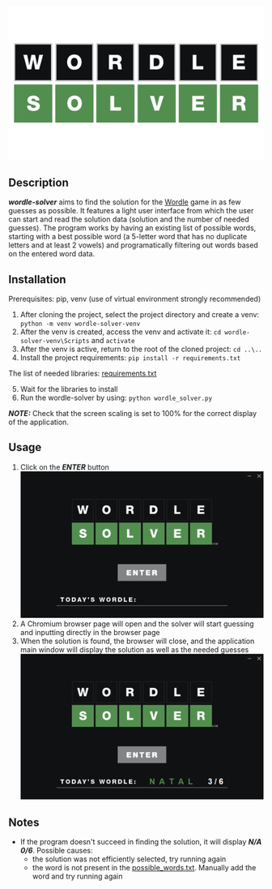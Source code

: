  ![wordle-logo](/ui/assets/readme-cover.png)
 
 ## Description
 
 ***wordle-solver*** aims to find the solution for the [Wordle](https://www.nytimes.com/games/wordle/index.html) game in as few guesses as possible.
 It features a light user interface from which the user can start and read the solution data (solution and the number of needed guesses). The program works by having an existing list of possible words, starting with a best possible word (a 5-letter word that has no duplicate letters and at least 2 vowels) and programatically filtering out words based on the entered word data.
 
 ## Installation
 
Prerequisites: pip, venv (use of virtual environment strongly recommended)
 
1. After cloning the project, select the project directory and create a venv: ```python -m venv wordle-solver-venv```
2. After the venv is created, access the venv and activate it: ```cd wordle-solver-venv\Scripts``` and ```activate```
3. After the venv is active, return to the root of the cloned project: ```cd ..\..```
4. Install the project requirements: ```pip install -r requirements.txt```


The list of needed libraries: [requirements.txt](/requirements.txt)

5. Wait for the libraries to install
6. Run the wordle-solver by using: ```python wordle_solver.py```

***NOTE:*** Check that the screen scaling is set to 100% for the correct display of the application.

## Usage

1. Click on the ***ENTER*** button ![app-main-window](/ui/assets/app-main-window.png)
2. A Chromium browser page will open and the solver will start guessing and inputting directly in the browser page
3. When the solution is found, the browser will close, and the application main window will display the solution as well as the needed guesses ![app-solution](/ui/assets/app-solution.png)

## Notes

- If the program doesn't succeed in finding the solution, it will display ***N/A 0/6***. Possible causes:
  - the solution was not efficiently selected, try running again
  - the word is not present in the [possible_words.txt](/possible_words.txt). Manually add the word and try running again
